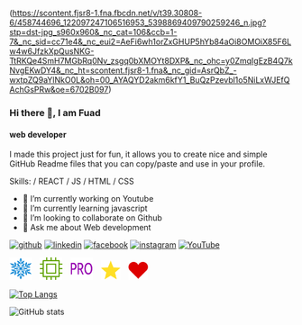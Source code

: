 (https://scontent.fjsr8-1.fna.fbcdn.net/v/t39.30808-6/458744696_122097247106516953_5398869409790259246_n.jpg?stp=dst-jpg_s960x960&_nc_cat=106&ccb=1-7&_nc_sid=cc71e4&_nc_eui2=AeFi6wh1orZxGHUP5hYb84aOi8OMOiX85F6Lw4w6JfzkXpQusNKG-TtRKQe4SmH7MGbRq0Nv_zsgq0bXMOYt8DXP&_nc_ohc=y0ZmqIgEzB4Q7kNvgEKwDY4&_nc_ht=scontent.fjsr8-1.fna&_nc_gid=AsrQbZ_-wxtpZQ9aYlNkO0L&oh=00_AYAQYD2akm6kfY1_BuQzPzevbl1o5NiLxWJEfQAchGsPRw&oe=6702B097)
### Hi there 👋, I am Fuad
#### web developer

I made this project just for fun, it allows you to create nice and simple GitHub Readme files that you can copy/paste and use in your profile.

Skills: / REACT / JS / HTML / CSS

- 🔭 I’m currently working on Youtube 
- 🌱 I’m currently learning javascript 
- 👯 I’m looking to collaborate on Github 
- 💬 Ask me about Web development 


[<img src='https://cdn.jsdelivr.net/npm/simple-icons@3.0.1/icons/github.svg' alt='github' height='40'>](https://github.com/https://github.com/fuadalom08)  [<img src='https://cdn.jsdelivr.net/npm/simple-icons@3.0.1/icons/linkedin.svg' alt='linkedin' height='40'>](https://www.linkedin.com/in/https://www.linkedin.com/in/fuad-alom-khan-8835272b9//)  [<img src='https://cdn.jsdelivr.net/npm/simple-icons@3.0.1/icons/facebook.svg' alt='facebook' height='40'>](https://www.facebook.com/https://www.facebook.com/profile.php?id=100084273827054)  [<img src='https://cdn.jsdelivr.net/npm/simple-icons@3.0.1/icons/instagram.svg' alt='instagram' height='40'>](https://www.instagram.com/https://www.instagram.com/mdfuadalom/)  [<img src='https://cdn.jsdelivr.net/npm/simple-icons@3.0.1/icons/youtube.svg' alt='YouTube' height='40'>](https://www.youtube.com/channel/https://www.youtube.com/@fuadalomkhan523)  

<a href='https://archiveprogram.github.com/'><img src='https://raw.githubusercontent.com/acervenky/animated-github-badges/master/assets/acbadge.gif' width='40' height='40'></a> <a href='https://docs.github.com/en/developers'><img src='https://raw.githubusercontent.com/acervenky/animated-github-badges/master/assets/devbadge.gif' width='40' height='40'></a> <a href='https://github.com/pricing'><img src='https://raw.githubusercontent.com/acervenky/animated-github-badges/master/assets/pro.gif' width='40' height='40'></a> <a href='https://stars.github.com/'><img src='https://raw.githubusercontent.com/acervenky/animated-github-badges/master/assets/starbadge.gif' width='35' height='35'></a> <a href='https://docs.github.com/en/github/supporting-the-open-source-community-with-github-sponsors'><img src='https://raw.githubusercontent.com/acervenky/animated-github-badges/master/assets/sponsorbadge.gif' width='35' height='35'></a> 


[![Top Langs](https://github-readme-stats.vercel.app/api/top-langs/?username=https://github.com/fuadalom08)](https://github.com/anuraghazra/github-readme-stats)

![GitHub stats](https://github-readme-stats.vercel.app/api?username=https://github.com/fuadalom08&show_icons=true&count_private=true)   

